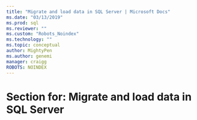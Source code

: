 ```yaml
---
title: "Migrate and load data in SQL Server | Microsoft Docs"
ms.date: "03/13/2019"
ms.prod: sql
ms.reviewer: ""
ms.custom: "Robots_Noindex"
ms.technology: ""
ms.topic: conceptual
author: MightyPen
ms.author: genemi
manager: craigg
ROBOTS: NOINDEX
---
```

# Section for: Migrate and load data in SQL Server
